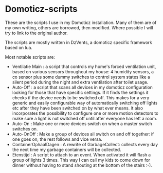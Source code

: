 # Domoticz-scripts

These are the scripts I use in my Domoticz installation. Many of them are of my own writing, others are borrowed, then modified. Where possible I will try to link to the original author.

The scripts are mostly written in DzVents, a domoticz specific framework based on lua.

Most notable scripts are:
 - Ventilatie Main : a script that controls my home's forced ventilation unit, based on various sensors throughout my house: 4 humidity sensors, a co sensor plus some dummy switches to control system states like a silent period during the night and extra ventilation after toilet usage.
 - Auto-Off : a script that scans all devices in my domoticz configuration looking for those that have specific settings. If it finds the settings it checks if the device needs to be switched off. This makes for a very generic and easily configurable way of automatically switching off lights etc after they have been switched on by what ever means. It also incorporates the possibility to configure one or more motion detectors to make sure a light is not switched off until after everyone has left a room.
 - Auto-On : Make one or more devices switch on when a master switch switches on.
 - Auto-OnOff : Make a group of devices all switch on and off together: if one goes on, the rest follows and vice versa.
 - ContainerOphaalDagen : A rewrite of GarbageCollect: collects every day the next time my garbage containers will be collected.
 - Etenstijd : A script to attach to an event. When activated it will flash a group of lights 3 times. This way I can call my kids to come down for dinner without having to stand shouting at the bottom of the stairs :-).

